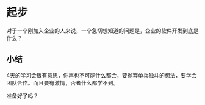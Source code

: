 # 起步 #

对于一个刚加入企业的人来说，一个急切想知道的问题是，企业的软件开发到底是什么？


## 小结 ##

4天的学习会很有意思，你再也不可能什么都会，要抛弃单兵独斗的想法，要学会团队合作。而且要有激情，否者什么都学不到。

准备好了吗？

